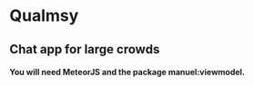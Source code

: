 # Qualmsy
## Chat app for large crowds
#### You will need MeteorJS and the package manuel:viewmodel.
